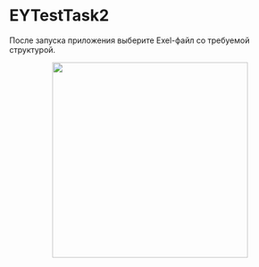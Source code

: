# EYTestTask2
После запуска приложения выберите Exel-файл со требуемой структурой.
<p align="center">
  <img src="https://image.ibb.co/cE1Zdc/1.png" width="350"/>
</p>
